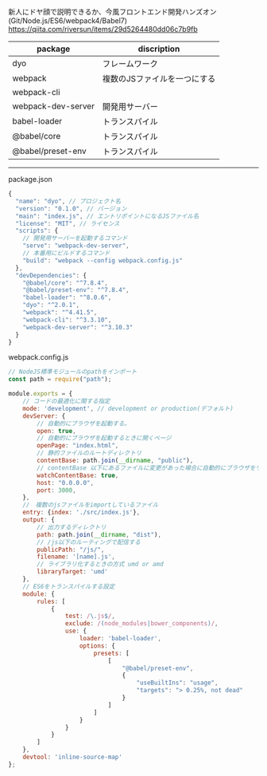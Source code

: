 新人にドヤ顔で説明できるか、今風フロントエンド開発ハンズオン(Git/Node.js/ES6/webpack4/Babel7) https://qiita.com/riversun/items/29d5264480dd06c7b9fb


|package|discription|
|---|---|
|dyo|フレームワーク|
|webpack|複数のJSファイルを一つにする|
|webpack-cli||
|webpack-dev-server|開発用サーバー|
|babel-loader|トランスパイル|
|@babel/core|トランスパイル|
|@babel/preset-env|トランスパイル|

---

package.json
```javascript
{
  "name": "dyo", // プロジェクト名
  "version": "0.1.0", // バージョン
  "main": "index.js", // エントリポイントになるJSファイル名
  "license": "MIT", // ライセンス
  "scripts": {
    // 開発用サーバーを起動するコマンド
    "serve": "webpack-dev-server",
    // 本番用にビルドするコマンド
    "build": "webpack --config webpack.config.js"
  },
  "devDependencies": {
    "@babel/core": "^7.8.4",
    "@babel/preset-env": "^7.8.4",
    "babel-loader": "^8.0.6",
    "dyo": "^2.0.1",
    "webpack": "^4.41.5",
    "webpack-cli": "^3.3.10",
    "webpack-dev-server": "^3.10.3"
  }
}

```

webpack.config.js
```javascript
// NodeJS標準モジュールのpathをインポート
const path = require("path");

module.exports = {
    // コードの最適化に関する指定
    mode: 'development', // development or production(デフォルト)
    devServer: {
        // 自動的にブラウザを起動する。
        open: true,
        // 自動的にブラウザを起動するときに開くページ
        openPage: "index.html",
        // 静的ファイルのルートディレクトリ
        contentBase: path.join(__dirname, "public"),
        // contentBase 以下にあるファイルに変更があった場合に自動的にブラウザをリロードする機能の設定
        watchContentBase: true,
        host: "0.0.0.0",
        port: 3000,
    },
    //　複数のjsファイルをimportしているファイル
    entry: {index: './src/index.js'},
    output: {
        // 出力するディレクトリ
        path: path.join(__dirname, "dist"),
        // /js以下のルーティングで配信する
        publicPath: "/js/",
        filename: '[name].js',
        // ライブラリ化するときの方式 umd or amd
        libraryTarget: 'umd'
    },
    // ES6をトランスパイルする設定
    module: {
        rules: [
            {
                test: /\.js$/,
                exclude: /(node_modules|bower_components)/,
                use: {
                    loader: 'babel-loader',
                    options: {
                        presets: [
                            [
                                "@babel/preset-env",
                                {
                                    "useBuiltIns": "usage",
                                    "targets": "> 0.25%, not dead"
                                }
                            ]
                        ]
                    }
                }
            }
        ]
    },
    devtool: 'inline-source-map'
};

```
